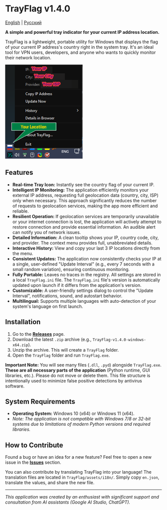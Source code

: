 # TrayFlag v1.4.0

[English](README.md) | [Русский](README.ru.md)

**A simple and powerful tray indicator for your current IP address location.**

TrayFlag is a lightweight, portable utility for Windows that displays the flag of your current IP address's country right in the system tray. It's an ideal tool for VPN users, developers, and anyone who wants to quickly monitor their network location.

![TrayFlag screenshot](promo/screenshot.png)

## Features

*   **Real-time Tray Icon:** Instantly see the country flag of your current IP.
*   **Intelligent IP Monitoring:** The application efficiently monitors your external IP address, requesting full geolocation data (country, city, ISP) only when necessary. This approach significantly reduces the number of requests to geolocation services, making the app more efficient and reliable.
*   **Resilient Operation:** If geolocation services are temporarily unavailable or your internet connection is lost, the application will actively attempt to restore connection and provide essential information. An audible alert can notify you of network issues.
*   **Detailed Information:** A clean tooltip shows your IP, country code, city, and provider. The context menu provides full, unabbreviated details.
*   **Interactive History:** View and copy your last 3 IP locations directly from the menu.
*   **Consistent Updates:** The application now consistently checks your IP at a single, user-defined "Update Interval" (e.g., every 7 seconds with a small random variation), ensuring continuous monitoring.
*   **Fully Portable:** Leaves no traces in the registry. All settings are stored in a local `TrayFlag.ini` file. The `TrayFlag.ini` file's version is automatically updated upon launch if it differs from the application's version.
*   **Customizable:** A user-friendly settings dialog to control the "Update Interval", notifications, sound, and autostart behavior.
*   **Multilingual:** Supports multiple languages with auto-detection of your system's language on first launch.

## Installation

1.  Go to the [**Releases**](https://github.com/Ridbowt/TrayFlag/releases) page.
2.  Download the latest `.zip` archive (e.g., `TrayFlag-v1.4.0-windows-x64.zip`).
3.  Unzip the archive. This will create a `TrayFlag` folder.
4.  Open the `TrayFlag` folder and run `TrayFlag.exe`.

**Important Note:** You will see many files (`.dll`, `.pyd`) alongside `TrayFlag.exe`. **These are all necessary parts of the application** (Python runtime, GUI libraries, etc.). Please do not move or delete them. This file structure is intentionally used to minimize false positive detections by antivirus software.

## System Requirements

*   **Operating System:** Windows 10 (x64) or Windows 11 (x64).
*   *Note: The application is not compatible with Windows 7/8 or 32-bit systems due to limitations of modern Python versions and required libraries.*

## How to Contribute

Found a bug or have an idea for a new feature? Feel free to open a new issue in the [**Issues**](https://github.com/Ridbowt/TrayFlag/issues) section.

You can also contribute by translating TrayFlag into your language! The translation files are located in `TrayFlag/assets/i18n/`. Simply copy `en.json`, translate the values, and share the new file.

---

*This application was created by an enthusiast with significant support and consultation from AI assistants (Google AI Studio, ChatGPT).*